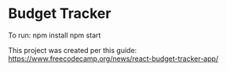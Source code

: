 # Budget Tracker
To run:
  npm install 
  npm start 


This project was created per this guide: https://www.freecodecamp.org/news/react-budget-tracker-app/


